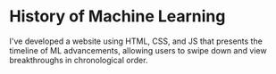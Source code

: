 # History of Machine Learning
I've developed a website using HTML, CSS, and JS that presents the timeline of ML advancements, allowing users to swipe down and view breakthroughs in chronological order.
